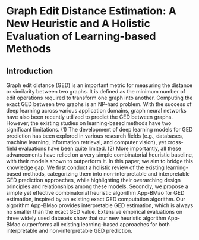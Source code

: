 # Graph Edit Distance Estimation: A New Heuristic and A Holistic Evaluation of Learning-based Methods
## Introduction
Graph edit distance (GED) is an important metric for measuring the distance or similarity between two graphs. It is defined as the minimum number of edit operations required to transform one graph into another. Computing the exact GED between two graphs is an NP-hard problem. With the success of deep learning across various application domains, graph neural networks have also been recently utilized to predict the GED between graphs. However, the existing studies on learning-based methods have two significant limitations. (1) The development of deep learning models for GED prediction has been explored in various research fields (e.g., databases, machine learning, information retrieval, and computer vision), yet cross-field evaluations have been quite limited. (2) More importantly, all these advancements have relied on a very simple combinatorial heuristic baseline, with their models shown to outperform it. In this paper, we aim to bridge this knowledge gap. We first conduct a holistic review of the existing learning-based methods, categorizing them into non-interpretable and interpretable GED prediction approaches, while highlighting their overarching design principles and relationships among these models. Secondly, we propose a simple yet effective combinatorial heuristic algorithm App-BMao for GED estimation, inspired by an existing exact GED computation algorithm. Our algorithm App-BMao provides interpretable GED estimation, which is always no smaller than the exact GED value. Extensive empirical evaluations on three widely used datasets show that our new heuristic algorithm App-BMao outperforms all existing learning-based approaches for both interpretable and non-interpretable GED prediction.
